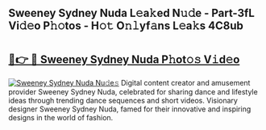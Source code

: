 ## Sweeney Sydney Nuda L𝚎a𝚔ed N𝚞𝚍e - Part-3fL Vi𝚍𝚎o P𝚑𝚘tos - H𝚘𝚝 O𝚗𝚕yf𝚊ns L𝚎a𝚔s 4C8ub

# <h2><a href="http://kfdfpom.oniu.top/?m=Sweeney+Sydney+Nuda">🔗👉 🔴 Sweeney Sydney Nuda P𝚑ot𝚘𝚜 V𝚒d𝚎o</a></h2>

[![Sweeney Sydney Nuda Nu𝚍e𝚜](https://i.imgur.com/0qMVB7G.gif)](http://kfdfpom.oniu.top/?m=Sweeney+Sydney+Nuda)
Digital content creator and amusement provider Sweeney Sydney Nuda, celebrated for sharing dance and lifestyle ideas through trending dance sequences and short videos. Visionary designer Sweeney Sydney Nuda, famed for their innovative and inspiring designs in the world of fashion.  
